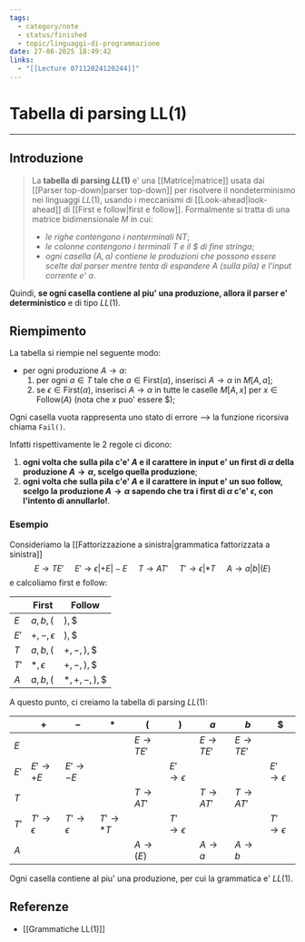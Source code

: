 ```yaml
---
tags:
  - category/note
  - status/finished
  - topic/linguaggi-di-programmazione
date: 27-08-2025 18:49:42
links:
  - "[[Lecture 07112024120244]]"
---
```

# Tabella di parsing LL(1)
---
## Introduzione
> La **tabella di parsing $LL(1)$** e' una [[Matrice|matrice]] usata dai [[Parser top-down|parser top-down]] per risolvere il nondeterminismo nei linguaggi $LL(1)$, usando i meccanismi di [[Look-ahead|look-ahead]] di [[First e follow|first e follow]].
> Formalmente si tratta di una matrice bidimensionale $M$ in cui:
> - _le righe contengono i nonterminali $NT$_;
> - _le colonne contengono i terminali $T$ e il \$ di fine stringa_;
> - _ogni casella $(A, a)$ contiene le produzioni che possono essere scelte dal parser mentre tenta di espandere $A$ (sulla pila) e l'input corrente e' $a$_.

Quindi, **se ogni casella contiene al piu' una produzione, allora il parser e' deterministico** e di tipo $LL(1)$.

## Riempimento
La tabella si riempie nel seguente modo:
- per ogni produzione $A \to \alpha$:
	1. per ogni $a \in T$ tale che $a \in \text{First}(\alpha)$, inserisci $A \to \alpha$ in $M[A, a]$;
	2. se $\epsilon \in \text{First}(\alpha)$, inserisci $A \to \alpha$ in tutte le caselle $M[A, x]$ per $x \in \text{Follow}(A)$ (nota che $x$ puo' essere \$);

Ogni casella vuota rappresenta uno stato di errore --> la funzione ricorsiva chiama `Fail()`.

Infatti rispettivamente le 2 regole ci dicono:
1. **ogni volta che sulla pila c'e' $A$ e il carattere in input e' un first di $\alpha$ della produzione $A \to \alpha$, scelgo quella produzione**;
2. **ogni volta che sulla pila c'e' $A$ e il carattere in input e' un suo follow, scelgo la produzione $A \to \alpha$ sapendo che tra i first di $\alpha$ c'e' $\epsilon$, con l'intento di annullarlo!**.

### Esempio
Consideriamo la [[Fattorizzazione a sinistra|grammatica fattorizzata a sinistra]]
$$E \to TE' \ \ \ \ \ E' \to \epsilon | +E | -E \ \ \ \ \ T \to AT' \ \ \ \ \ T' \to \epsilon|*T \ \ \ \ \ A \to a|b|(E)$$
e calcoliamo first e follow:

|      | $\text{First}$   | $\text{Follow}$  |
| ---- | ---------------- | ---------------- |
| $E$  | $a, b, ($        | $), \$$          |
| $E'$ | $+, -, \epsilon$ | $), \$$          |
| $T$  | $a, b, ($        | $+, -, ), \$$    |
| $T'$ | $*, \epsilon$    | $+, -, ), \$$    |
| $A$  | $a, b, ($        | $*, +, -, ), \$$ |

A questo punto, ci creiamo la tabella di parsing $LL(1)$:

|      | $+$               | $-$               | $*$         | $($          | $)$               | $a$          | $b$          | $\$$              |
| ---- | ----------------- | ----------------- | ----------- | ------------ | ----------------- | ------------ | ------------ | ----------------- |
| $E$  |                   |                   |             | $E  \to TE'$ |                   | $E  \to TE'$ | $E  \to TE'$ |                   |
| $E'$ | $E' \to +E$       | $E' \to -E$       |             |              | $E' \to \epsilon$ |              |              | $E' \to \epsilon$ |
| $T$  |                   |                   |             | $T \to AT'$  |                   | $T \to AT'$  | $T \to AT'$  |                   |
| $T'$ | $T' \to \epsilon$ | $T' \to \epsilon$ | $T' \to *T$ |              | $T' \to \epsilon$ |              |              | $T' \to \epsilon$ |
| $A$  |                   |                   |             | $A \to (E)$  |                   | $A \to a$    | $A \to b$    |                   |

Ogni casella contiene al piu' una produzione, per cui la grammatica e' $LL(1)$.

## Referenze
- [[Grammatiche LL(1)]]